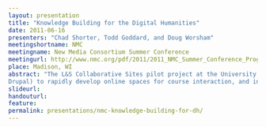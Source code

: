 ```yaml
---
layout: presentation
title: "Knowledge Building for the Digital Humanities"
date: 2011-06-16
presenters: "Chad Shorter, Todd Goddard, and Doug Worsham"
meetingshortname: NMC
meetingname: New Media Consortium Summer Conference
meetingurl: http://www.nmc.org/pdf/2011/2011_NMC_Summer_Conference_Program.pdf
place: Madison, WI
abstract: "The L&S Collaborative Sites pilot project at the University of Wisconsin - Madison, a platform for the rapid development of online shared learning environments, promotes student collaboration, knowledge building, and a media-friendly learning environment. Join this in-depth discussion about how digital humanities instructors are leveraging this open source software (based on
Drupal) to rapidly develop online spaces for course interaction, and integrating learning in online and face-to-face spaces, with a focus on design decisions that make online learning arenas more effective venues for community building and collaboration."
slideurl:
handouturl:
feature: 
permalink: presentations/nmc-knowledge-building-for-dh/
---
```

